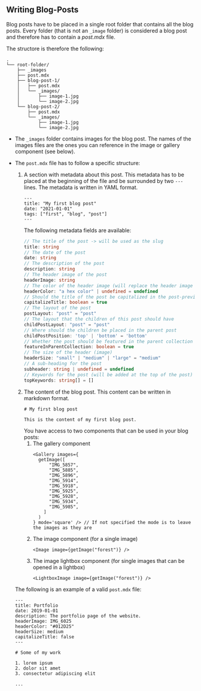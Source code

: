## Writing Blog-Posts

Blog posts have to be placed in a single root folder that contains all the blog posts.
Every folder (that is not an `_image` folder) is considered a blog post and therefore has to contain a *post.mdx* file.

The structore is therefore the following:

```
.
└── root-folder/
    ├── _images
    ├── post.mdx
    ├── blog-post-1/
    │   ├── post.mdx
    │   └── _images/
    │       ├── image-1.jpg
    │       └── image-2.jpg
    └── blog-post-2/
        ├── post.mdx
        └── _images/
            ├── image-1.jpg
            └── image-2.jpg
```

+ The `_images` folder contains images for the blog post. The names of the images files are the ones you can reference in
the image or gallery component (see below).

+ The `post.mdx` file has to follow a specific structure:

  1. A section with metadata about this post. This metadata has to be placed at the beginning of the file and be
     surrounded by two `---` lines. The metadata is written in YAML format.
     ```mdx
     ---
     title: "My first blog post"
     date: "2021-01-01"
     tags: ["first", "blog", "post"]
     ---
     ```
     The following metadata fields are available:
     ```typescript
     // The title of the post -> will be used as the slug
     title: string
     // The date of the post
     date: string
     // The description of the post
     description: string
     // The header image of the post 
     headerImage: string
     // The color of the header image (will replace the header image if set)
     headerColor: "a hex color" | undefined = undefined
     // Should the title of the post be capitalized in the post-preview list?
     capitalizeTitle: boolean = true
     // The layout of the post
     postLayout: "post" = "post"
     // The layout that the children of this post should have
     childPostLayout: "post" = "post"
     // Where should the children be placed in the parent post
     childPostPosition: 'top' | 'bottom' = 'bottom'
     // Whether the post should be featured in the parent collection
     featureInParentCollection: boolean = true
     // The size of the header (image)
     headerSize: "small" | "medium" | "large" = "medium"
     // A sub-heading for the post
     subheader: string | undefined = undefined
     // Keywords for the post (will be added at the top of the post)
     topKeywords: string[] = []
     ```
  2. The content of the blog post. This content can be written in markdown format.
     ```mdx
     # My first blog post

     This is the content of my first blog post.
     ```
     You have access to two components that can be used in your blog posts:
      1. The gallery component
         ```mdx
         <Gallery images={
           getImage([
               "IMG_5857",
               "IMG_5885",
               "IMG_5896",
               "IMG_5914",
               "IMG_5918",
               "IMG_5925",
               "IMG_5928",
               "IMG_5934",
               "IMG_5985",
             ]
           )
         } mode='square' /> // If not specified the mode is to leave the images as they are
         ```
      2. The image component (for a single image)
         ```mdx
         <Image image={getImage("forest")} />
         ```
      3. The image lightbox component (for single images that can be opened in a lightbox)
         ```mdx
         <LightboxImage image={getImage("forest")} />
         ```

    The following is an example of a valid `post.mdx` file:
    ```mdx
    ---
    title: Portfolio
    date: 2019-01-01
    description: The portfolio page of the website.
    headerImage: IMG_6025
    headerColor: "#012D25"
    headerSize: medium
    capitalizeTitle: false
    ---
    
    # Some of my work
    
    1. lorem ipsum
    2. dolor sit amet
    3. consectetur adipiscing elit
    
    ...
    ```